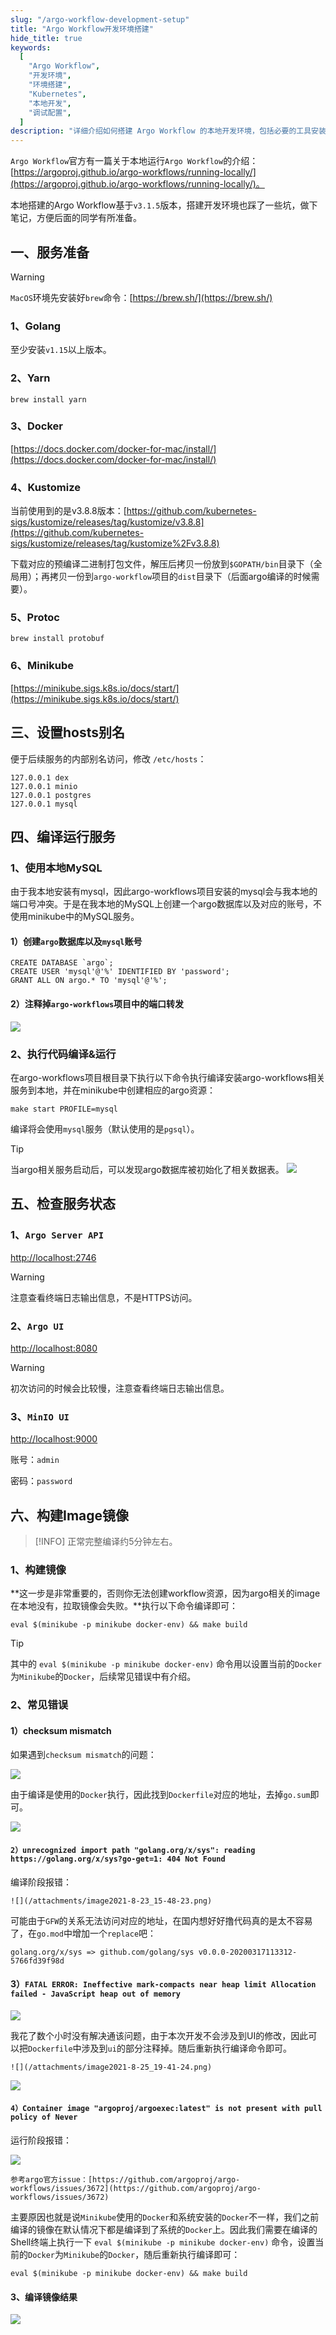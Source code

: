 ```yaml
---
slug: "/argo-workflow-development-setup"
title: "Argo Workflow开发环境搭建"
hide_title: true
keywords:
  [
    "Argo Workflow",
    "开发环境",
    "环境搭建",
    "Kubernetes",
    "本地开发",
    "调试配置",
  ]
description: "详细介绍如何搭建 Argo Workflow 的本地开发环境，包括必要的工具安装、配置步骤和开发调试指南"
---
```




`Argo Workflow`官方有一篇关于本地运行`Argo Workflow`的介绍：[https://argoproj.github.io/argo-workflows/running-locally/](https://argoproj.github.io/argo-workflows/running-locally/)。

本地搭建的Argo Workflow基于`v3.1.5`版本，搭建开发环境也踩了一些坑，做下笔记，方便后面的同学有所准备。

## 一、服务准备

> [!WARNING]
> `MacOS`环境先安装好`brew`命令：[https://brew.sh/](https://brew.sh/)

### 1、Golang

至少安装`v1.15`以上版本。

### 2、Yarn

```
brew install yarn
```

### 3、Docker

[https://docs.docker.com/docker-for-mac/install/](https://docs.docker.com/docker-for-mac/install/)

### 4、Kustomize

当前使用到的是v3.8.8版本：[https://github.com/kubernetes-sigs/kustomize/releases/tag/kustomize/v3.8.8](https://github.com/kubernetes-sigs/kustomize/releases/tag/kustomize%2Fv3.8.8)

下载对应的预编译二进制打包文件，解压后拷贝一份放到`$GOPATH/bin`目录下（全局用）；再拷贝一份到`argo-workflow`项目的`dist`目录下（后面argo编译的时候需要）。

### 5、Protoc

```
brew install protobuf
```

### 6、Minikube

[https://minikube.sigs.k8s.io/docs/start/](https://minikube.sigs.k8s.io/docs/start/)

## 三、设置hosts别名

便于后续服务的内部别名访问，修改 `/etc/hosts`：

```
127.0.0.1 dex
127.0.0.1 minio
127.0.0.1 postgres
127.0.0.1 mysql
```

## 四、编译运行服务

### 1、使用本地MySQL

由于我本地安装有mysql，因此argo-workflows项目安装的mysql会与我本地的端口号冲突。于是在我本地的MySQL上创建一个argo数据库以及对应的账号，不使用minikube中的MySQL服务。

#### 1）创建`argo`数据库以及`mysql`账号

```
CREATE DATABASE `argo`;
CREATE USER 'mysql'@'%' IDENTIFIED BY 'password';
GRANT ALL ON argo.* TO 'mysql'@'%';
```

#### 2）注释掉`argo-workflows`项目中的端口转发

![](/attachments/image2021-8-9_16-34-51.png)

### 2、执行代码编译&运行

在argo-workflows项目根目录下执行以下命令执行编译安装argo-workflows相关服务到本地，并在minikube中创建相应的argo资源：

```
make start PROFILE=mysql
```

编译将会使用`mysql`服务（默认使用的是`pgsql`）。

> [!TIP]
> 当argo相关服务启动后，可以发现argo数据库被初始化了相关数据表。
> ![](/attachments/image2021-8-9_16-36-46.png)

## 五、检查服务状态

### 1、`Argo Server API`

[http://localhost:2746](http://localhost:2746)

> [!WARNING]
> 注意查看终端日志输出信息，不是HTTPS访问。

### 2、`Argo UI`

[http://localhost:8080](http://localhost:8080)

> [!WARNING]
> 初次访问的时候会比较慢，注意查看终端日志输出信息。

### 3、`MinIO UI`

[http://localhost:9000](http://localhost:9000) 

账号：`admin`

密码：`password`

## 六、构建Image镜像

> [!INFO]
> 正常完整编译约5分钟左右。

### 1、构建镜像

**这一步是非常重要的，否则你无法创建workflow资源，因为argo相关的image在本地没有，拉取镜像会失败。**执行以下命令编译即可：

```
eval $(minikube -p minikube docker-env) && make build
```

> [!TIP]
> 其中的 `eval $(minikube -p minikube docker-env)` 命令用以设置当前的`Docker`为`Minikube`的`Docker`，后续常见错误中有介绍。

### 2、常见错误

#### 1）checksum mismatch

如果遇到`checksum mismatch`的问题：

![](/attachments/image2021-8-9_11-43-11.png)

由于编译是使用的`Docker`执行，因此找到`Dockerfile`对应的地址，去掉`go.sum`即可。

![](/attachments/image2021-8-23_16-53-20.png)

#### `2）unrecognized import path "golang.org/x/sys": reading https://golang.org/x/sys?go-get=1: 404 Not Found`

编译阶段报错：

`![](/attachments/image2021-8-23_15-48-23.png)  `

可能由于`GFW`的关系无法访问对应的地址，在国内想好好撸代码真的是太不容易了，在`go.mod`中增加一个`replace`吧：

```
golang.org/x/sys => github.com/golang/sys v0.0.0-20200317113312-5766fd39f98d
```

#### 3）`FATAL ERROR: Ineffective mark-compacts near heap limit Allocation failed - JavaScript heap out of memory`

![](/attachments/image2021-8-9_14-31-29.png)

我花了数个小时没有解决通该问题，由于本次开发不会涉及到UI的修改，因此可以把`Dockerfile`中涉及到`ui`的部分注释掉。随后重新执行编译命令即可。

`![](/attachments/image2021-8-25_19-41-24.png)  `

![](/attachments/image2021-8-25_19-41-14.png)

#### `4）Container image "argoproj/argoexec:latest" is not present with pull policy of Never`

运行阶段报错：

![](/attachments/image2021-8-9_15-43-55.png)

`参考argo官方issue：[https://github.com/argoproj/argo-workflows/issues/3672](https://github.com/argoproj/argo-workflows/issues/3672)`

主要原因也就是说`Minikube`使用的`Docker`和系统安装的`Docker`不一样，我们之前编译的镜像在默认情况下都是编译到了系统的`Docker`上。因此我们需要在编译的Shell终端上执行一下 `eval $(minikube -p minikube docker-env)` 命令，设置当前的`Docker`为`Minikube`的`Docker`，随后重新执行编译即可：

```
eval $(minikube -p minikube docker-env) && make build
```

#### 3、编译镜像结果

![](/attachments/image2021-8-9_15-9-35.png)